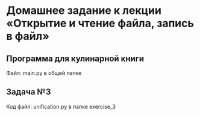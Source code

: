 # Домашнее задание к лекции «Открытие и чтение файла, запись в файл»

## Программа для кулинарной книги
Файл: main.py в общей папке

## Задача №3
Код файл: unification.py в папке exercise_3